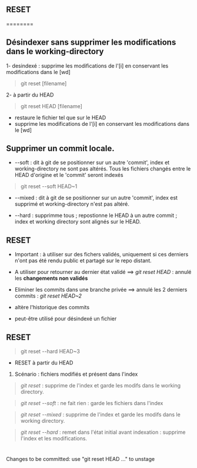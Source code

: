 ## RESET
========

## Désindexer sans supprimer les modifications dans le working-directory
1- desindexé : supprime les modifications de l'[i] en conservant les modifications dans le [wd]
> git reset [filename]

2- à partir du HEAD
> git reset HEAD [filename]
* restaure le fichier tel que sur le HEAD
* supprime les modifications de l'[i] en conservant les modifications dans le [wd]

## Supprimer un commit locale.
* --soft : dit à git de se positionner sur un autre 'commit', index et working-directory ne sont pas altérés.
Tous les fichiers changés entre le HEAD d'origine et le 'commit' seront indexés
> git reset --soft HEAD~1

* --mixed : dit à git de se positionner sur un autre 'commit', index est supprimé et working-directory n'est pas altéré.

* --hard : supprimme tous ; repostionne le HEAD à un autre commit ; index et working directory sont alignés sur le HEAD.


## RESET
* Important : à utiliser sur des fichers validés, uniquement si ces derniers n'ont pas été rendu public et partagé sur le repo distant.
* A utiliser pour retourner au dernier état validé
==> *git reset HEAD* : annulé les **changements non validés**

* Eliminer les commits dans une branche privée
==> annulé les 2 derniers commits : *git reset HEAD~2*
* altère l'historique des commits
* peut-être utilisé pour désindexé un fichier


## RESET


> git reset --hard HEAD~3

* RESET à partir du HEAD
1. Scénario : fichiers modifiés et présent dans l'index
> *git reset* : supprime de l'index et garde les modifs dans le working directory.

> *git reset --soft* : ne fait rien : garde les fichiers dans l'index

> *git reset --mixed* : supprime de l'index et garde les modifs dans le working directory.

> *git reset --hard* : remet dans l'état initial avant indexation : supprime l'index et les modifications.  
  
  
# 
Changes to be committed:
use "git reset HEAD <file>..." to unstage
